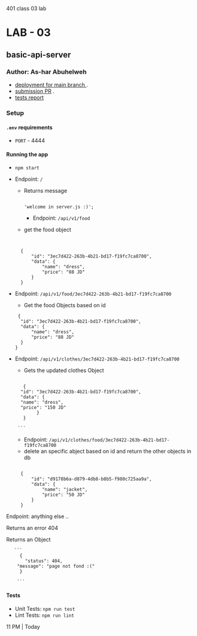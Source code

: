 # 
401 class 03 lab
# LAB - 03
## basic-api-server
### Author: As-har Abuhelweh

* [deployment for main branch ](https://ashar-basic-api-server.herokuapp.com/) .
* [submission PR](https://github.com/asharabuhelweh/basic-api-server/pull/1) .
* [tests report](https://github.com/asharabuhelweh/basic-api-server/actions) 
 
### Setup

#### `.env` requirements

- `PORT` - 4444

#### Running the app

- `npm start`
- Endpoint: `/`
  - Returns message

    ```

    'welcome in server.js :)';

     ```

   
    - Endpoint: `/api/v1/food`
  - get the food object

  ```

  
    {
        "id": "3ec7d422-263b-4b21-bd17-f19fc7ca8700",
        "data": {
            "name": "dress",
            "price": "88 JD"
        }
    }
  ```
- Endpoint: `/api/v1/food/3ec7d422-263b-4b21-bd17-f19fc7ca8700`
  - Get the food Objects based on id

  ```
   {
    "id": "3ec7d422-263b-4b21-bd17-f19fc7ca8700",
    "data": {
        "name": "dress",
        "price": "88 JD"
    }
  }

   ``` 
  

- Endpoint: `/api/v1/clothes/3ec7d422-263b-4b21-bd17-f19fc7ca8700`

  - Gets the updated clothes Object
  >  ``` 
         {  
        "id": "3ec7d422-263b-4b21-bd17-f19fc7ca8700",
        "data": {
        "name": "dress",
        "price": "150 JD"
              }
         }
          
       ```      
  
  


  - Endpoint: `/api/v1/clothes/food/3ec7d422-263b-4b21-bd17-f19fc7ca8700`
  - delete an specific abject based on id and return the other objects in db

  ```

    {
        "id": "d9178b6a-d879-4db8-b8b5-f980c725aa9a",
        "data": {
            "name": "jacket",
            "price": "50 JD"
        }
    }
Endpoint: anything else ..

Returns an error 404

Returns an Object

      
       ```
         {
           "status": 404,
        "message": "page not fond :("
         }

        ```
#### Tests

- Unit Tests: `npm run test`
- Lint Tests: `npm run lint`



 11 PM | Today 



